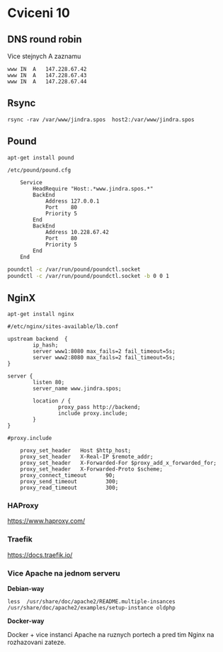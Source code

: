 # Cviceni 10

## DNS round robin

Vice stejnych A zaznamu

```
www	IN	A	147.228.67.42
www	IN	A	147.228.67.43
www	IN	A	147.228.67.44
```

## Rsync

```
rsync -rav /var/www/jindra.spos  host2:/var/www/jindra.spos
```

## Pound

```
apt-get install pound
```
```
/etc/pound/pound.cfg

	Service
		HeadRequire "Host:.*www.jindra.spos.*"
		BackEnd
			Address	127.0.0.1
			Port	80
			Priority 5
		End
		BackEnd
			Address 10.228.67.42
			Port    80
			Priority 5
		End
	End
```

```bash
poundctl -c /var/run/pound/poundctl.socket
poundctl -c /var/run/pound/poundctl.socket -b 0 0 1
```

## NginX

```
apt-get install nginx
```

```
#/etc/nginx/sites-available/lb.conf

upstream backend  {
        ip_hash;
        server www1:8080 max_fails=2 fail_timeout=5s;
        server www2:8080 max_fails=2 fail_timeout=5s;
}

server {
        listen 80;
        server_name www.jindra.spos;

        location / {
                proxy_pass http://backend;
                include proxy.include;
        }
}
```

```
#proxy.include

    proxy_set_header   Host $http_host;
    proxy_set_header   X-Real-IP $remote_addr;
    proxy_set_header   X-Forwarded-For $proxy_add_x_forwarded_for;
    proxy_set_header   X-Forwarded-Proto $scheme;
    proxy_connect_timeout      90;
    proxy_send_timeout         300;
    proxy_read_timeout         300;
```

### HAProxy

<https://www.haproxy.com/>

### Traefik

<https://docs.traefik.io/>

### Vice Apache na jednom serveru

**Debian-way**

```
less  /usr/share/doc/apache2/README.multiple-insances
/usr/share/doc/apache2/examples/setup-instance oldphp
```

**Docker-way**

Docker + vice instanci Apache na ruznych portech a pred tim Nginx na rozhazovani zateze.
